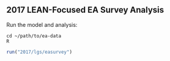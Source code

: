 ## 2017 LEAN-Focused EA Survey Analysis

Run the model and analysis:

```
cd ~/path/to/ea-data
R
```

```R
run("2017/lgs/easurvey")
```
